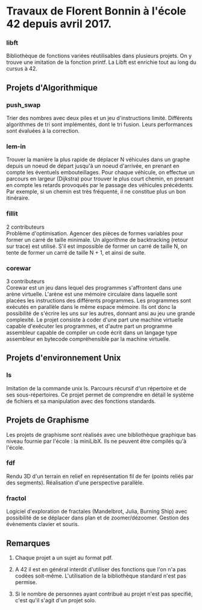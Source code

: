 <h1>Travaux de Florent Bonnin à l'école 42 depuis avril 2017.</h1>


<h3>libft</h3>
Bibliothèque de fonctions variées réutilisables dans plusieurs projets. On y trouve une imitation de la fonction printf. La Libft est enrichie tout au long du cursus à 42.


<h2>Projets d'Algorithmique</h2>

<h3>push_swap</h3>
Trier des nombres avec deux piles et un jeu d'instructions limité. Différents algorithmes de tri sont implémentés, dont le tri fusion. Leurs performances sont évaluées à la correction.

<h3>lem-in</h3>
Trouver la manière la plus rapide de déplacer N véhicules dans un graphe depuis un noeud de départ jusqu'à un noeud d'arrivée, en prenant en compte les éventuels embouteillages. Pour chaque véhicule, on effectue un parcours en largeur (Dijkstra) pour trouver le plus court chemin, en prenant en compte les retards provoqués par le passage des véhicules précédents. Par exemple, si un chemin est très fréquenté, il ne constitue plus un bon itinéraire.

<h3>fillit</h3>
2 contributeurs<br>
Problème d'optimisation. Agencer des pièces de formes variables pour former un carré de taille minimale. Un algorithme de backtracking (retour sur trace) est utilisé. S'il est impossible de former un carré de taille N, on tente de former un carré de taille N + 1, et ainsi de suite.

<h3>corewar</h3>
3 contributeurs<br>
Corewar est un jeu dans lequel des programmes s'affrontent dans une arène virtuelle. L'arène est une mémoire circulaire dans laquelle sont placées les instructions des différents programmes. Les programmes sont exécutés en parallèle dans le même espace mémoire. Ils ont donc la possibilité de s'écrire les uns sur les autres, donnant ansi au jeu une grande  complexité. Le projet consiste à coder d'une part une machine virtuelle capable d'exécuter les programmes, et d'autre part un programme assembleur capable de compiler un code écrit dans un langage type assembleur en bytecode compréhensible par la machine virtuelle.


<h2>Projets d'environnement Unix</h2>

<h3>ls</h3>
Imitation de la commande unix ls. Parcours récursif d'un répertoire et de ses sous-répertoires. Ce projet permet de comprendre en détail le système de fichiers et sa manipulation avec des fonctions standards.


<h2>Projets de Graphisme</h2>

Les projets de graphisme sont réalisés avec une bibliothèque graphique bas niveau fournie par l'école : la miniLibX. Ils ne peuvent être compilés qu'à l'école.

<h3>fdf</h3>
Rendu 3D d'un terrain en relief en représentation fil de fer (points reliés par des segments). Réalisation d'une perspective parallèle.

<h3>fractol</h3>
Logiciel d'exploration de fractales (Mandelbrot, Julia, Burning Ship) avec possibilité de se déplacer dans plan et de zoomer/dézoomer. Gestion des évènements clavier et souris.


<h2>Remarques</h2>

1. Chaque projet a un sujet au format pdf.

2. A 42 il est en général interdit d'utiliser des fonctions que l'on n'a pas codées soit-même. L'utilisation de la bibliothèque standard n'est pas permise.

3. Si le nombre de personnes ayant contribué au projet n'est pas specifié, c'est qu'il s'agit d'un projet solo.
